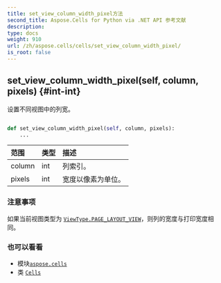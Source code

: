 ```yaml
---
title: set_view_column_width_pixel方法
second_title: Aspose.Cells for Python via .NET API 参考文献
description:
type: docs
weight: 910
url: /zh/aspose.cells/cells/set_view_column_width_pixel/
is_root: false
---
```

##  set_view_column_width_pixel(self, column, pixels) {#int-int}
设置不同视图中的列宽。



```python

def set_view_column_width_pixel(self, column, pixels):
    ...
```


|范围|类型|描述|
| :- | :- | :- |
| column | int |列索引。|
| pixels | int |宽度以像素为单位。|
### 注意事项

如果当前视图类型为 [`ViewType.PAGE_LAYOUT_VIEW`](/cells/python-net/zh/aspose.cells/viewtype#PAGE_LAYOUT_VIEW)，则列的宽度与打印宽度相同。


### 也可以看看

* 模块[`aspose.cells`](../../)
* 类 [`Cells`](/cells/python-net/zh/aspose.cells/cells)
